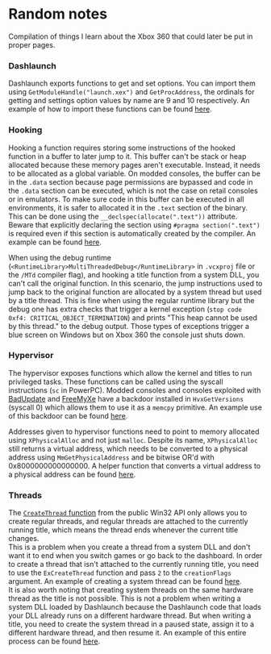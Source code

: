 # Random notes

Compilation of things I learn about the Xbox 360 that could later be put in proper pages.

### Dashlaunch

Dashlaunch exports functions to get and set options. You can import them using `GetModuleHandle("launch.xex")` and `GetProcAddress`, the ordinals for getting and settings option values by name are 9 and 10 respectively. An example of how to import these functions can be found [here](https://github.com/ClementDreptin/XexUtils/blob/master/src/DashLaunch.cpp).

### Hooking

Hooking a function requires storing some instructions of the hooked function in a buffer to later jump to it. This buffer can't be stack or heap allocated because these memory pages aren't executable. Instead, it needs to be allocated as a global variable. On modded consoles, the buffer can be in the `.data` section because page permissions are bypassed and code in the `.data` section can be executed, which is not the case on retail consoles or in emulators. To make sure code in this buffer can be executed in all environments, it is safer to allocated it in the `.text` section of the binary. This can be done using the `__declspec(allocate(".text"))` attribute. Beware that explicitly declaring the section using `#pragma section(".text")` is required even if this section is automatically created by the compiler. An example can be found [here](https://github.com/ClementDreptin/XexUtils/blob/ae8a8b832315678255c00d6a9b967a9136155503/src/Detour.cpp#L10-L15).

When using the debug runtime (`<RuntimeLibrary>MultiThreadedDebug</RuntimeLibrary>` in `.vcxproj` file or the `/MTd` compiler flag), and hooking a title function from a system DLL, you can't call the original function. In this scenario, the jump instructions used to jump back to the original function are allocated by a system thread but used by a title thread. This is fine when using the regular runtime library but the debug one has extra checks that trigger a kernel exception (`stop code 0xf4: CRITICAL_OBJECT_TERMINATION`) and prints "This heap cannot be used by this thread." to the debug output. Those types of exceptions trigger a blue screen on Windows but on Xbox 360 the console just shuts down.

### Hypervisor

The hypervisor exposes functions which allow the kernel and titles to run privileged tasks. These functions can be called using the syscall instructions (`sc` in PowerPC). Modded consoles and consoles exploited with [BadUpdate](https://github.com/grimdoomer/Xbox360BadUpdate) and [FreeMyXe](https://github.com/FreeMyXe/FreeMyXe) have a backdoor installed in `HvxGetVersions` (syscall 0) which allows them to use it as a `memcpy` primitive. An example use of this backdoor can be found [here](https://github.com/ClementDreptin/XexUtils/blob/ae8a8b832315678255c00d6a9b967a9136155503/src/Hypervisor.cpp#L48).

Addresses given to hypervisor functions need to point to memory allocated using `XPhysicalAlloc` and not just `malloc`. Despite its name, `XPhysicalAlloc` still returns a virtual address, which needs to be converted to a physical address using `MmGetPhysicalAddress` and be bitwise OR'd with 0x8000000000000000. A helper function that converts a virtual address to a physical address can be found [here](https://github.com/ClementDreptin/XexUtils/blob/ae8a8b832315678255c00d6a9b967a9136155503/src/Hypervisor.cpp#L14).

### Threads

The [`CreateThread` function](https://learn.microsoft.com/fr-fr/windows/win32/api/processthreadsapi/nf-processthreadsapi-createthread) from the public Win32 API only allows you to create regular threads, and regular threads are attached to the currently running title, which means the thread ends whenever the current title changes.<br>
This is a problem when you create a thread from a system DLL and don't want it to end when you switch games or go back to the dashboard. In order to create a thread that isn't attached to the currently running title, you need to use the `ExCreateThread` function and pass `2` to the `creationFlags` argument. An example of creating a system thread can be found [here](https://github.com/ClementDreptin/Hayzen/blob/2560f7a57434fa73c853fe1f7c87b69caccbd81f/src/Core/Plugin.cpp#L34).<br>
It is also worth noting that creating system threads on the same hardware thread as the title is not possible. This is not a problem when writing a system DLL loaded by Dashlaunch because the Dashlaunch code that loads your DLL already runs on a different hardware thread. But when writing a title, you need to create the system thread in a paused state, assign it to a different hardware thread, and then resume it. An example of this entire process can be found [here](https://github.com/ClementDreptin/X360PluginManager/blob/2e85a7c33b0b0364c1e8ad31348fab9622b606c7/src/main.cpp#L157-L165).
